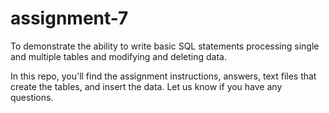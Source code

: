 # assignment-7
To demonstrate the ability to write basic SQL statements processing single and multiple tables and modifying and deleting data.

In this repo, you'll find the assignment instructions, answers, text files that create the tables, and insert the data. 
Let us know if you have any questions.

